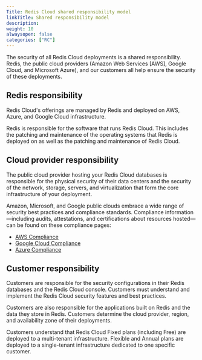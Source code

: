 ```yaml
---
Title: Redis Cloud shared responsibility model
linkTitle: Shared responsibility model
description:
weight: 10
alwaysopen: false
categories: ["RC"]
---
```


The security of all Redis Cloud deployments is a shared responsibility. Redis, the public cloud providers (Amazon Web Services [AWS], Google Cloud, and Microsoft Azure), and our customers all help ensure the security of these deployments.

## Redis responsibility

Redis Cloud's offerings are managed by Redis and deployed on AWS, Azure, and Google Cloud infrastructure.

Redis is responsible for the software that runs Redis Cloud. This includes the patching and maintenance of
the operating systems that Redis is deployed on as well as the patching and maintenance of Redis Cloud.

## Cloud provider responsibility

The public cloud provider hosting your Redis Cloud databases is responsible for the physical security of their data centers and
the security of the network, storage, servers, and virtualization that form the core infrastructure of your deployment.

Amazon, Microsoft, and Google public clouds embrace a wide range of security best practices and compliance standards. Compliance information—including audits, attestations, and certifications about resources hosted—can be found on these compliance pages:

* [AWS Compliance](https://aws.amazon.com/compliance/)
* [Google Cloud Compliance](https://cloud.google.com/security/compliance)
* [Azure Compliance](https://azure.microsoft.com/en-us/overview/trusted-cloud/compliance/)

## Customer responsibility

Customers are responsible for the security configurations in their Redis databases and the Redis Cloud console. Customers must understand and implement the Redis Cloud security features and best practices.

Customers are also responsible for the applications built on Redis and the data they store in Redis. Customers determine the cloud provider, region, and availability zone of their deployments.

Customers understand that Redis Cloud Fixed plans (including Free) are deployed to a multi-tenant infrastructure. Flexible and Annual plans are deployed to a single-tenant infrastructure dedicated to one specific customer.
